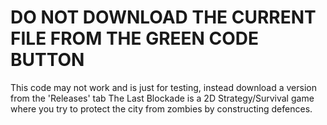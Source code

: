 # DO NOT DOWNLOAD THE CURRENT FILE FROM THE GREEN CODE BUTTON
This code may not work and is just for testing, instead download a version from the 'Releases' tab
The Last Blockade is a 2D Strategy/Survival game where you try to protect the city from zombies by constructing defences.
